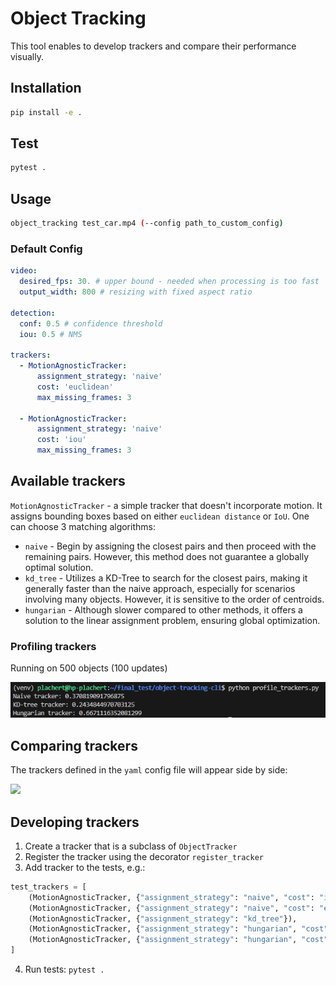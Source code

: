 # Object Tracking
This tool enables to develop trackers and compare their performance visually.

## Installation
```bash
pip install -e .
```

## Test
```bash
pytest .
```

## Usage
```bash
object_tracking test_car.mp4 (--config path_to_custom_config)
```

### Default Config
```yaml
video:
  desired_fps: 30. # upper bound - needed when processing is too fast
  output_width: 800 # resizing with fixed aspect ratio

detection:
  conf: 0.5 # confidence threshold 
  iou: 0.5 # NMS

trackers:
  - MotionAgnosticTracker:
      assignment_strategy: 'naive'
      cost: 'euclidean'
      max_missing_frames: 3
  
  - MotionAgnosticTracker:
      assignment_strategy: 'naive'
      cost: 'iou'
      max_missing_frames: 3

```
## Available trackers
`MotionAgnosticTracker` - a simple tracker that doesn't incorporate motion. It assigns bounding boxes based on either `euclidean distance` or `IoU`. One can choose 3 matching algorithms:
- `naive` - Begin by assigning the closest pairs and then proceed with the remaining pairs. However, this method does not guarantee a globally optimal solution.
- `kd_tree` - Utilizes a KD-Tree to search for the closest pairs, making it generally faster than the naive approach, especially for scenarios involving many objects. However, it is sensitive to the order of centroids.
- `hungarian` - Although slower compared to other methods, it offers a solution to the linear assignment problem, ensuring global optimization.

### Profiling trackers
Running on 500 objects (100 updates)

![](https://github.com/plachert/object-tracking-cli/blob/develop/examples/profiling.png)


## Comparing trackers
The trackers defined in the `yaml` config file will appear side by side:

![](https://github.com/plachert/object-tracking-cli/blob/develop/examples/compare.gif)


## Developing trackers
1. Create a tracker that is a subclass of `ObjectTracker`
2. Register the tracker using the decorator `register_tracker`
3. Add tracker to the tests, e.g.:
```python
test_trackers = [
    (MotionAgnosticTracker, {"assignment_strategy": "naive", "cost": "iou"}),
    (MotionAgnosticTracker, {"assignment_strategy": "naive", "cost": "euclidean"}),
    (MotionAgnosticTracker, {"assignment_strategy": "kd_tree"}),
    (MotionAgnosticTracker, {"assignment_strategy": "hungarian", "cost": "iou"}),
    (MotionAgnosticTracker, {"assignment_strategy": "hungarian", "cost": "euclidean"}),
]
```
4. Run tests: `pytest .`



